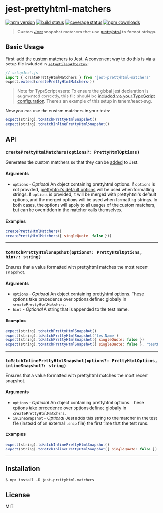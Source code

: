# jest-prettyhtml-matchers

[![npm version](https://img.shields.io/npm/v/jest-prettyhtml-matchers.svg?style=flat-square)](https://www.npmjs.com/package/jest-prettyhtml-matchers)
[![build status](https://img.shields.io/travis/tanem/jest-prettyhtml-matchers/master.svg?style=flat-square)](https://travis-ci.org/tanem/jest-prettyhtml-matchers)
[![coverage status](https://img.shields.io/codecov/c/github/tanem/jest-prettyhtml-matchers.svg?style=flat-square)](https://codecov.io/gh/tanem/jest-prettyhtml-matchers)
[![npm downloads](https://img.shields.io/npm/dm/jest-prettyhtml-matchers.svg?style=flat-square)](https://www.npmjs.com/package/jest-prettyhtml-matchers)

> Custom [Jest](https://jestjs.io/en/) snapshot matchers that use [prettyhtml](https://github.com/Prettyhtml/prettyhtml) to format strings.

## Basic Usage

First, add the custom matchers to Jest. A convenient way to do this is via a setup file included in [`setupFilesAfterEnv`](https://jestjs.io/docs/en/configuration.html#setupfilesafterenv-array):

```ts
// setupJest.js
import { createPrettyHtmlMatchers } from 'jest-prettyhtml-matchers'
expect.extend(createPrettyHtmlMatchers())
```

> Note for TypeScript users: To ensure the global jest declaration is augmented correctly, this file should be [included via your TypeScript configuration](https://www.typescriptlang.org/docs/handbook/tsconfig-json.html). There's an example of this setup in tanem/react-svg.

Now you can use the custom matchers in your tests:

```ts
expect(string).toMatchPrettyHtmlSnapshot()
expect(string).toMatchInlinePrettyHtmlSnapshot()
```

## API

### `createPrettyHtmlMatchers(options?: PrettyHtmlOptions)`

Generates the custom matchers so that they can be [added](https://jestjs.io/docs/en/expect#expectextendmatchers) to Jest.

#### Arguments

- `options` - _Optional_ An object containing prettyhtml options. If `options` is not provided, [prettyhtml's default options](https://github.com/Prettyhtml/prettyhtml#options) will be used when formatting strings. If `options` is provided, it will be merged with prettyhtml's default options, and the merged options will be used when formatting strings. In both cases, the options will apply to all usages of the custom matchers, but can be overridden in the matcher calls themselves.

#### Examples

```js
createPrettyHtmlMatchers()
createPrettyHtmlMatchers({ singleQuote: false }))
```

<hr />

### `toMatchPrettyHtmlSnapshot(options?: PrettyHtmlOptions, hint?: string)`

Ensures that a value formatted with prettyhtml matches the most recent snapshot.

#### Arguments

- `options` - _Optional_ An object containing prettyhtml options. These options take precedence over options defined globally in `createPrettyHtmlMatchers`.
- `hint` - _Optional_ A string that is appended to the test name.

#### Examples

```js
expect(string).toMatchPrettyHtmlSnapshot()
expect(string).toMatchPrettyHtmlSnapshot('testName')
expect(string).toMatchPrettyHtmlSnapshot({ singleQuote: false })
expect(string).toMatchPrettyHtmlSnapshot({ singleQuote: false }, 'testName')
```

<hr />

### `toMatchInlinePrettyHtmlSnapshot(options?: PrettyHtmlOptions, inlineSnapshot?: string)`

Ensures that a value formatted with prettyhtml matches the most recent snapshot.

#### Arguments

- `options` - _Optional_ An object containing prettyhtml options. These options take precedence over options defined globally in `createPrettyHtmlMatchers`.
- `inlineSnapshot` - _Optional_ Jest adds this string to the matcher in the test file (instead of an external `.snap` file) the first time that the test runs.

#### Examples

```js
expect(string).toMatchInlinePrettyHtmlSnapshot()
expect(string).toMatchInlinePrettyHtmlSnapshot({ singleQuote: false })
```

<hr />

## Installation

```
$ npm install -D jest-prettyhtml-matchers
```

## License

MIT

